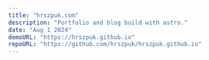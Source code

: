 ```yaml
---
title: "hrszpuk.com"
description: "Portfolio and blog build with astro."
date: "Aug 1 2024"
demoURL: "https://hrszpuk.github.io"
repoURL: "https://github.com/hrszpuk/hrszpuk.github.io"
---
```

